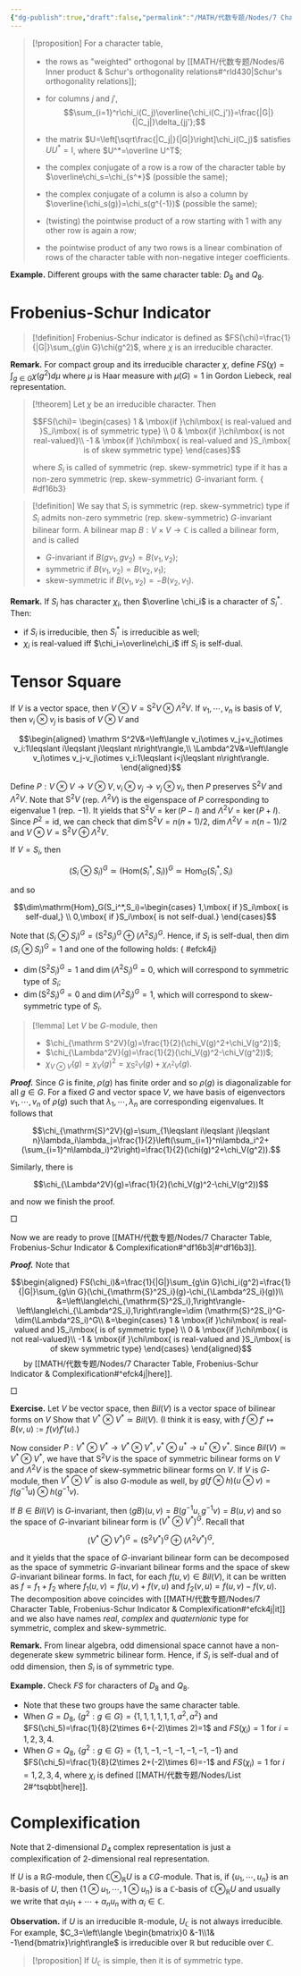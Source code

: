 ```yaml
---
{"dg-publish":true,"draft":false,"permalink":"/MATH/代数专题/Nodes/7 Character Table, Frobenius-Schur Indicator & Complexification/","dgPassFrontmatter":true}
---
```



> [!proposition]
> For a character table,
> - the rows as "weighted" orthogonal by [[MATH/代数专题/Nodes/6 Inner product & Schur's orthogonality relations#^rld430\|Schur's orthogonality relations]];
> - for columns $j$ and $j'$, 
> $$\sum_{i=1}^r\chi_i(C_j)\overline{\chi_i(C_j')}=\frac{|G|}{|C_j|}\delta_{jj'};$$
> 
> - the matrix $U=\left[\sqrt\frac{|C_j|}{|G|}\right]\chi_i(C_j)$ satisfies $UU^*=\mathrm{I}$, where $U^*=\overline U^T$;
> - the complex conjugate of a row is a row of the character table by $\overline\chi_s=\chi_{s^*}$ (possible the same);
> - the complex conjugate of a column is also a column by $\overline{\chi_s(g)}=\chi_s(g^{-1})$ (possible the same);
> - (twisting) the pointwise product of a row starting with $1$ with any other row is again a row;
> - the pointwise product of any two rows is a linear combination of rows of the character table with non-negative integer coefficients.

**Example.** Different groups with the same character table: $D_8$ and $Q_8$. 

# Frobenius-Schur Indicator

> [!definition]
> Frobenius-Schur indicator is defined as $FS(\chi)=\frac{1}{|G|}\sum_{g\in G}\chi(g^2)$, where $\chi$ is an irreducible character. 

**Remark.** For compact group and its irreducible character $\chi$, define $FS(\chi)=\int_{g\in G}\chi(g^2)d\mu$ where $\mu$ is Haar measure with $\mu(G)=1$ in Gordon Liebeck, real representation.

> [!theorem]
> Let $\chi$ be an irreducible character. Then 
> 
> $$FS(\chi)= \begin{cases} 1 & \mbox{if }\chi\mbox{ is real-valued and }S_i\mbox{ is of symmetric type} \\ 0 & \mbox{if }\chi\mbox{ is not real-valued}\\ -1 & \mbox{if }\chi\mbox{ is real-valued and }S_i\mbox{ is of skew symmetric type} \end{cases}$$
> 
> where $S_i$ is called of symmetric (rep. skew-symmetric) type if it has a non-zero symmetric (rep. skew-symmetric) $G$-invariant form.
{ #df16b3}



> [!definition]
> We say that $S_i$ is symmetric (rep. skew-symmetric) type if $S_i$ admits non-zero symmetric (rep. skew-symmetric) $G$-invariant bilinear form. A bilinear map $B:V\times V\to \mathbb{C}$ is called a bilinear form, and is called
> - $G$-invariant if $B(gv_1,gv_2)=B(v_1,v_2)$;
> - symmetric if $B(v_1,v_2)=B(v_2,v_1)$;
> - skew-symmetric if $B(v_1,v_2)=-B(v_2,v_1)$.

**Remark.** If $S_i$ has character $\chi_i$, then $\overline \chi_i$ is a character of $S_i^*$. Then:
- if $S_i$ is irreducible, then $S_i^*$ is irreducible as well;
- $\chi_i$ is real-valued iff $\chi_i=\overline\chi_i$ iff $S_i$ is self-dual.


# Tensor Square

If $V$ is a vector space, then $V\otimes V=\mathrm S^2V\otimes\Lambda^2 V$. If $v_1,\cdots,v_n$ is basis of $V$, then $v_i\otimes v_j$ is basis of $V\otimes V$ and

$$\begin{aligned}
\mathrm S^2V&=\left\langle v_i\otimes v_j+v_j\otimes v_i:1\leqslant i\leqslant j\leqslant n\right\rangle,\\
\Lambda^2V&=\left\langle v_i\otimes v_j-v_j\otimes v_i:1\leqslant i<j\leqslant n\right\rangle. 
\end{aligned}$$

Define $P:V\otimes V\to V\otimes V,v_i\otimes v_j\to v_j\otimes v_i$, then $P$ preserves $\mathrm S^2V$ and $\Lambda^2V$. Note that $\mathrm S^2V$ (rep. $\Lambda^2V$) is the eigenspace of $P$ corresponding to eigenvalue $1$ (rep. $-1$). It yields that $\mathrm S^2V=\ker(P-I)$ and $\Lambda^2V=\ker(P+I)$. Since $P^2=\mathrm{id}$, we can check that $\dim \mathrm S^2V=n(n+1)/2$, $\dim \Lambda^2V=n(n-1)/2$ and $V\otimes V=\mathrm S^2V\oplus \Lambda^2V$. 

If $V=S_i$, then

$$(S_i\otimes S_i)^G\simeq \left(\mathrm{Hom}(S_i^*,S_i)\right)^G\simeq\mathrm{Hom}_G(S_i^*,S_i)$$

and so 

$$\dim\mathrm{Hom}_G(S_i^*,S_i)=\begin{cases}
1,\mbox{ if }S_i\mbox{ is self-dual,} \\
0,\mbox{ if }S_i\mbox{ is not self-dual.}
\end{cases}$$

Note that $(S_i\otimes S_i)^G=(\mathrm S^2 S_i)^G\oplus(\Lambda^2S_i)^G$. Hence, if $S_i$ is self-dual, then $\dim(S_i\otimes S_i)^G=1$ and one of the following holds:
{ #efck4j}

- $\dim (\mathrm S^2S_i)^G=1$ and $\dim(\Lambda^2S_i)^G=0$, which will correspond to symmetric type of $S_i$;
- $\dim (\mathrm S^2S_i)^G=0$ and $\dim(\Lambda^2S_i)^G=1$, which will correspond to skew-symmetric type of $S_i$.

> [!lemma]
> Let $V$ be $G$-module, then
> - $\chi_{\mathrm S^2V}(g)=\frac{1}{2}(\chi_V(g)^2+\chi_V(g^2))$;
> - $\chi_{\Lambda^2V}(g)=\frac{1}{2}(\chi_V(g)^2-\chi_V(g^2))$;
>- $\chi_{V\otimes V}(g)=\chi_V(g)^2=\chi_{\mathrm S^2V}(g)+\chi_{\Lambda^2V}(g)$.

**_Proof._**
Since $G$ is finite, $\rho(g)$ has finite order and so $\rho(g)$ is diagonalizable for all $g\in G$. For a fixed $G$ and vector space $V$, we have basis of eigenvectors $v_1,\cdots,v_n$ of $\rho(g)$ such that $\lambda_1,\cdots,\lambda_n$ are corresponding eigenvalues. It follows that

$$\chi_{\mathrm{S}^2V}(g)=\sum_{1\leqslant i\leqslant j\leqslant n}\lambda_i\lambda_j=\frac{1}{2}\left(\sum_{i=1}^n\lambda_i^2+(\sum_{i=1}^n\lambda_i)^2\right)=\frac{1}{2}(\chi(g)^2+\chi_V(g^2)).$$

Similarly, there is

$$\chi_{\Lambda^2V}(g)=\frac{1}{2}(\chi_V(g)^2-\chi_V(g^2))$$

and now we finish the proof.
<p align="left">□</p>


Now we are ready to prove [[MATH/代数专题/Nodes/7 Character Table, Frobenius-Schur Indicator & Complexification#^df16b3\|#^df16b3]].

**_Proof._**
Note that 

$$\begin{aligned}
FS(\chi_i)&=\frac{1}{|G|}\sum_{g\in G}\chi_i(g^2)=\frac{1}{|G|}\sum_{g\in G}(\chi_{\mathrm{S}^2S_i}(g)-\chi_{\Lambda^2S_i}(g))\\
&=\left\langle\chi_{\mathrm{S}^2S_i},1\right\rangle-\left\langle\chi_{\Lambda^2S_i},1\right\rangle=\dim (\mathrm{S}^2S_i)^G-\dim(\Lambda^2S_i)^G\\
&=\begin{cases} 1 & \mbox{if }\chi\mbox{ is real-valued and }S_i\mbox{ is of symmetric type} \\ 0 & \mbox{if }\chi\mbox{ is not real-valued}\\ -1 & \mbox{if }\chi\mbox{ is real-valued and }S_i\mbox{ is of skew symmetric type} \end{cases}
\end{aligned}$$
     
by [[MATH/代数专题/Nodes/7 Character Table, Frobenius-Schur Indicator & Complexification#^efck4j\|here]]. 
<p align="left">□</p>


**Exercise.** Let $V$ be vector space, then $Bil(V)$ is a vector space of bilinear forms on $V$ Show that $V^*\otimes V^*\simeq Bil(V)$. (I think it is easy, with $f\otimes f'\mapsto B(v,u):=f(v)f'(u)$.)

Now consider $P:V^*\otimes V^*\to V^*\otimes V^*,v^*\otimes u^*\to u^*\otimes v^*$. Since $Bil(V)\simeq V^*\otimes V^*$, we have that $\mathrm{S}^2V$ is the space of symmetric bilinear forms on $V$ and $\Lambda^2V$ is the space of skew-symmetric bilinear forms on $V$. If $V$ is $G$-module, then $V^*\otimes V^*$ is also $G$-module as well, by $g(f\otimes h)(u\otimes v)=f(g^{-1}u)\otimes h(g^{-1}v)$. 

If $B\in Bil(V)$ is $G$-invariant, then $(gB)(u,v)=B(g^{-1}u,g^{-1}v)=B(u,v)$ and so the space of $G$-invariant bilinear form is $(V^*\otimes V^*)^G$. Recall that

$$(V^*\otimes V^*)^G=(\mathrm S^2V^*)^G\oplus(\Lambda^2 V^*)^G,$$

and it yields that the space of $G$-invariant bilinear form can be decomposed as the space of symmetric $G$-invariant bilinear forms and the space of skew $G$-invariant bilinear forms. In fact, for each $f(u,v)\in Bil(V)$, it can be written as $f=f_1+f_2$ where $f_1(u,v)=f(u,v)+f(v,u)$ and $f_2(v,u)=f(u,v)-f(v,u)$. The decomposition above coincides with [[MATH/代数专题/Nodes/7 Character Table, Frobenius-Schur Indicator & Complexification#^efck4j\|it]] and we also have names *real*, *complex* and *quaternionic* type for symmetric, complex and skew-symmetric.

**Remark.** From linear algebra, odd dimensional space cannot have a non-degenerate skew symmetric bilinear form. Hence, if $S_i$ is self-dual and of odd dimension, then $S_i$ is of symmetric type.

**Example.** Check $FS$ for characters of $D_8$ and $Q_8$. 
- Note that these two groups have the same character table.
- When $G=D_8$, $\{g^2:g\in G\}=\{1,1,1,1,1,1,a^2,a^2\}$ and $FS(\chi_5)=\frac{1}{8}(2\times 6+(-2)\times 2)=1$ and $FS(\chi_i)=1$ for $i=1,2,3,4$.
- When $G=Q_8$, $\{g^2:g\in G\}=\{1,1,-1,-1,-1,-1,-1,-1\}$ and $FS(\chi_5)=\frac{1}{8}(2\times 2+(-2)\times 6)=-1$ and $FS(\chi_i)=1$ for $i=1,2,3,4$, where $\chi_i$ is defined [[MATH/代数专题/Nodes/List 2#^tsqbbt\|here]].

# Complexification

Note that $2$-dimensional $D_4$ complex representation is just a complexification of $2$-dimensional real representation. 

If $U$ is a $\mathbb{R}G$-module, then $\mathbb{C}\otimes_{\mathbb{R}}U$ is a $\mathbb{C}G$-module. That is, if $\{u_1,\cdots,u_n\}$ is an $\mathbb{R}$-basis of $U$, then $\{1\otimes u_1,\cdots,1\otimes u_n\}$ is a $\mathbb{C}$-basis of $\mathbb{C}\otimes_{\mathbb{R}}U$ and usually we write that $\alpha_1 u_1+\cdots+\alpha_nu_n$ with $\alpha_i\in \mathbb{C}$. 

**Observation.** if $U$ is an irreducible $\mathbb{R}$-module, $U_{\mathbb{C}}$ is not always irreducible. For example, $C_3=\left\langle \begin{bmatrix}0 &-1\\1& -1\end{bmatrix}\right\rangle$ is irreducible over $\mathbb{R}$ but reducible over $\mathbb{C}$.


> [!proposition]
> If $U_\mathbb{C}$ is simple, then it is of symmetric type.

